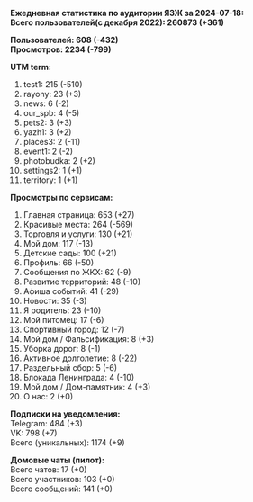 
<strong>Ежедневная статистика по аудитории ЯЗЖ за 2024-07-18:</strong>  
<strong>Всего пользователей(с декабря 2022): 260873 (+361)</strong>

<strong>Пользователей: 608 (-432)</strong>  
<strong>Просмотров: 2234 (-799)</strong>

<strong>UTM term:</strong>
1. test1: 215 (-510)
2. rayony: 23 (+3)
3. news: 6 (-2)
4. our_spb: 4 (-5)
5. pets2: 3 (+3)
6. yazh1: 3 (+2)
7. places3: 2 (-11)
8. event1: 2 (-2)
9. photobudka: 2 (+2)
10. settings2: 1 (+1)
11. territory: 1 (+1)

<strong>Просмотры по сервисам:</strong>
1. Главная страница: 653 (+27)
2. Красивые места: 264 (-569)
3. Торговля и услуги: 130 (+21)
4. Мой дом: 117 (-13)
5. Детские сады: 100 (+21)
6. Профиль: 66 (-50)
7. Сообщения по ЖКХ: 62 (-9)
8. Развитие территорий: 48 (-10)
9. Афиша событий: 41 (-29)
10. Новости: 35 (-3)
11. Я родитель: 23 (-10)
12. Мой питомец: 17 (-6)
13. Спортивный город: 12 (-7)
14. Мой дом / Фальсификация: 8 (+3)
15. Уборка дорог: 8 (-1)
16. Активное долголетие: 8 (-22)
17. Раздельный сбор: 5 (-6)
18. Блокада Ленинграда: 4 (-10)
19. Мой дом / Дом-памятник: 4 (+3)
20. О нас: 2 (+0)

<strong>Подписки на уведомления: </strong>  
Telegram: 484 (+3)  
VK: 798 (+7)  
Всего (уникальных): 1174 (+9)

<strong>Домовые чаты (пилот):</strong>  
Всего чатов: 17 (+0)  
Всего участников: 103 (+0)  
Всего сообщений: 141 (+0)